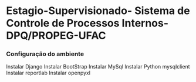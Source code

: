 # Estagio-Supervisionado- Sistema de Controle de Processos Internos-DPQ/PROPEG-UFAC

### Configuração do ambiente
Instalar Django
Instalar BootStrap
Instalar MySql
Instalar Python mysqlclient
Instalar reportlab
Instalar openpyxl